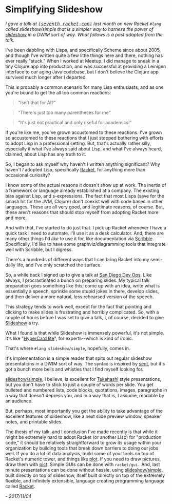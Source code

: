 # Simplifying Slideshow

_I gave a talk at <tt>[(seventh racket-con)][con]</tt> last month on new Racket `#lang` called slideshow/simple that is a simpler way to harness the power of [slideshow][slideshow] in a DWIM sort of way. What follows is a post adapted from the talk._

I've been dabbling with Lisps, and specifically Scheme since about
2005, and though I've written quite a few little things here and
there, nothing has ever really "stuck." When I worked at Meetup, I did
manage to sneak in a tiny Clojure app into production, and was
successful at providing a Leinigen interface to our aging Java
codebase, but I don't believe the Clojure app survived much longer
after I departed.

This is probably a common scenario for many Lisp enthusiasts, and as
one you're bound to get the all too common reactions:

> "Isn't that for AI?"

> "There's just too many parentheses for me"

> "It's just not practical and only useful for academics!"

If you're like me, you've grown accustomed to these reactions. I've
grown so accustomed to these reactions that I just stopped bothering
with efforts to adopt Lisp in a professional setting. But, that's
actually rather silly, especially if what I've always said about Lisp,
and what I've always heard, claimed, about Lisp has any truth to it.

So, I began to ask myself why haven't I written anything significant?
Why haven't _I_ adopted Lisp, specifically [Racket][racket], for
anything more than occasional curiosity?

I know some of the actual reasons it doesn't show up at work. The
inertia of a framework or language already established at a
company. The existing bias against Lisp, and s-expressions. The fact
that most Lisps (save for the smash hit for the JVM, Clojure) don't
coexist well with code bases in other languages. These are all very
good, and legitimate reasons, of course. But, these aren't reasons
that should stop myself from adopting Racket more and more.

And with that, I've started to do just that. I pick up Racket whenever
I have a quick task I need to automate. I'll use it as a desk
calculator. And, there are many other things I'd _like_ to use it for,
like documentation via [Scribble][scribble]. Specifically, I'd like to
have some graphviz/diagramming tools that integrate well with
Scribble, but I digress.

There's a hundreds of different ways that I can bring Racket into my
semi-daily life, and I've only scratched the surface.

So, a while back I signed up to give a talk at [San Diego Dev
Ops][sddo]. Like always, I procrastinated a bunch on preparing
slides. My typical talk preparation goes something like this; come up
with an idea, write what is essentially a speech, sprinkle some stupid
jokes in there, develop slides, and then deliver a more natural, less
rehearsed version of the speech.

This strategy tends to work well, except for the fact that pointing
and clicking to make slides is frustrating and horribly
complicated. So, with a couple of hours before I was set to give a
talk, I, of course, decided to give [Slideshow][slideshow] a try.

What I found is that while Slideshow is immensely powerful, it's not
simple. It's like "[HyperCard lite][hypercard]", for experts--which is
kind of ironic.

That's where `#lang slideshow/simple`, hopefully, comes in.

It's implementation is a simple reader that spits out regular
slideshow presentations in a DWIM sort of way. The syntax is inspired
by [sent](http://suckless.org/sent), but it's got a bunch more bells
and whistles that I find myself looking for.

[slideshow/simple][ss], I believe, is excellent for
[Takahashi](https://en.wikipedia.org/wiki/Takahashi_method) style
presentations, but you don't have to stick to just a couple of words
per slide. You get bulleted and numbered lists, code blocks,
quotations, images, paragraphs in a way that doesn't depress you, and
in a way that is, I assume, readable by an audience.

But, perhaps, most importantly you get the ability to take advantage
of the excellent features of slideshow, like a next slide preview
window, speaker notes, and printable slides.

The thesis of my talk, and I conclusion I've made recently is that
while it might be extremely hard to adopt Racket (or another Lisp) for
"production code," it should be relatively straightforward to grow
its usage within your organization by building tools that break down
barriers to doing our jobs well. If you do a lot of data analysis,
build some of your tools on top of Racket's numeric tower, and things
like [plot][plot]. If you need to draw pictures, draw them with
[pict][pict]. Simple GUIs can be done with `racket/gui.` And, last
minute presentations can be done without hassle, using
[slideshow/simple][ss], built directly on top of slideshow, itself
built directly on top of the extremely flexible, and infinitely
extensible, language creating programming language called
[Racket][racket].

_- 2017/11/04_

[con]: https://con.racket-lang.org/
[slideshow]: https://docs.racket-lang.org/slideshow/index.html
[ss]: https://github.com/apg/slideshow-simple
[scribble]: https://docs.racket-lang.org/scribble/index.html
[racket]: https://racket-lang.org
[sddo]: https://github.com/sddevops/presentations/blob/gh-pages/shard-your-shelf/shard-your-shelf.pdf
[hypercard]: https://en.wikipedia.org/wiki/HyperCard
[plot]: http://docs.racket-lang.org/plot/index.html
[pict]: http://docs.racket-lang.org/pict/index.html
